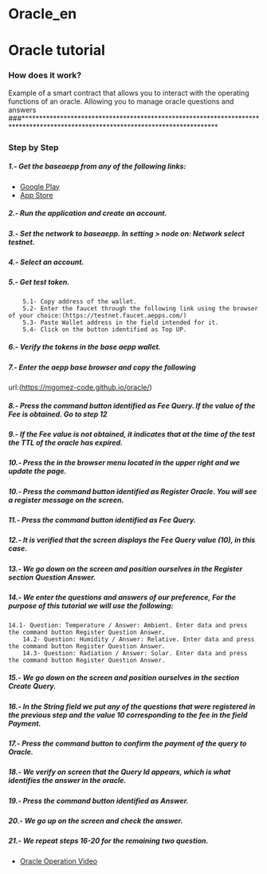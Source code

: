 # Oracle_en
# Oracle tutorial
### How does it work?

Example of a smart contract that allows you to interact with the operating functions of an oracle. Allowing you to manage oracle questions and answers
###********************************************************************************************************************************
### Step by Step
#####  1.- Get the baseaepp  from any of the following links:
  - [Google Play](https://play.google.com/store/apps/details?id=com.aeternity.base)
  - [App Store](https://apps.apple.com/ru/app/base-%C3%A6pp-wallet/id1458655724)
#####  2.- Run the application and create an account.
#####  3.- Set the network to baseaepp. In setting > node on: Network select testnet.
#####  4.- Select an account.
#####  5.- Get test token.
        5.1- Copy address of the wallet.
        5.2- Enter the faucet through the following link using the browser of your choice:(https://testnet.faucet.aepps.com/)
        5.3- Paste Wallet address in the field intended for it.
        5.4- Click on the button identified as Top UP.
#####  6.- Verify the tokens in the base aepp wallet.
#####  7.- Enter the aepp base browser and copy the following
url:(https://mgomez-code.github.io/oracle/)
#####  8.- Press the command button identified as Fee Query. If the value of the Fee is obtained. Go to step 12
#####  9.- If the Fee value is not obtained, it indicates that at the time of the test the TTL of the oracle has expired.
#####  10.- Press the in the browser menu located in the upper right and we update the page.
#####  10.- Press the command button identified as Register Oracle. You will see a register message on the screen.
#####  11.- Press the command button identified as Fee Query.
#####  12.- It is verified that the screen displays the Fee Query value (10), in this case.
#####  13.- We go down on the screen and position ourselves in the Register section Question Answer.
#####  14.- We enter the questions and answers of our preference, For the purpose of this tutorial we will use the following:
	14.1- Question: Temperature / Answer: Ambient. Enter data and press the command button Register Question Answer. 
        14.2- Question: Humidity / Answer: Relative. Enter data and press the command button Register Question Answer. 
        14.3- Question: Radiation / Answer: Solar. Enter data and press the command button Register Question Answer. 
#####  15.- We go down on the screen and position ourselves in the section Create Query.
#####  16.- In the String field we put any of the questions that were registered in the previous step and the value 10 corresponding to the fee in the field Payment.
#####  17.- Press the command button to confirm the payment of the query to Oracle.
#####  18.- We verify on screen that the Query Id appears, which is what identifies the answer in the oracle.
#####  19.- Press the command button identified as Answer.
#####  20.- We go up on the screen and check the answer.
#####  21.- We repeat steps 16-20 for the remaining two question.
- [Oracle Operation Video](https://youtu.be/zHkx3Fbvux8)
